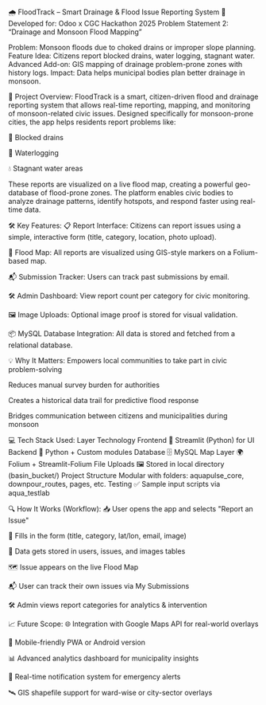 🌧️ FloodTrack – Smart Drainage & Flood Issue Reporting System
🚀 Developed for:
Odoo x CGC Hackathon 2025
Problem Statement 2: “Drainage and Monsoon Flood Mapping”

Problem: Monsoon floods due to choked drains or improper slope planning.
Feature Idea: Citizens report blocked drains, water logging, stagnant water.
Advanced Add-on: GIS mapping of drainage problem-prone zones with history logs.
Impact: Data helps municipal bodies plan better drainage in monsoon.

🧠 Project Overview:
FloodTrack is a smart, citizen-driven flood and drainage reporting system that allows real-time reporting, mapping, and 
monitoring of monsoon-related civic issues. Designed specifically for monsoon-prone cities, the app helps residents report problems like:

🚫 Blocked drains

🌊 Waterlogging

💧 Stagnant water areas

These reports are visualized on a live flood map, creating a powerful geo-database of flood-prone zones. 
The platform enables civic bodies to analyze drainage patterns, identify hotspots, and respond faster using real-time data.

🛠️ Key Features:
📋 Report Interface: Citizens can report issues using a simple, interactive form (title, category, location, photo upload).

📍 Flood Map: All reports are visualized using GIS-style markers on a Folium-based map.

📬 Submission Tracker: Users can track past submissions by email.

🛠️ Admin Dashboard: View report count per category for civic monitoring.

🖼️ Image Uploads: Optional image proof is stored for visual validation.

📦 MySQL Database Integration: All data is stored and fetched from a relational database.

💡 Why It Matters:
Empowers local communities to take part in civic problem-solving

Reduces manual survey burden for authorities

Creates a historical data trail for predictive flood response

Bridges communication between citizens and municipalities during monsoon

💻 Tech Stack Used:
Layer	Technology
Frontend	🧩 Streamlit (Python) for UI
Backend	🔗 Python + Custom modules
Database	🗄️ MySQL
Map Layer	🌍 Folium + Streamlit-Folium
File Uploads	🖼️ Stored in local directory (basin_bucket/)
Project Structure	Modular with folders: aquapulse_core, downpour_routes, pages, etc.
Testing	✅ Sample input scripts via aqua_testlab

🔍 How It Works (Workflow):
📥 User opens the app and selects "Report an Issue"

📝 Fills in the form (title, category, lat/lon, email, image)

💾 Data gets stored in users, issues, and images tables

🗺️ Issue appears on the live Flood Map

📬 User can track their own issues via My Submissions

🛠️ Admin views report categories for analytics & intervention

📈 Future Scope:
🌐 Integration with Google Maps API for real-world overlays

📱 Mobile-friendly PWA or Android version

📊 Advanced analytics dashboard for municipality insights

📍 Real-time notification system for emergency alerts

🛰️ GIS shapefile support for ward-wise or city-sector overlays
